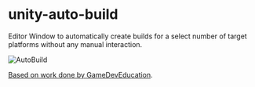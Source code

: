 # unity-auto-build
Editor Window to automatically create builds for a select number of target platforms without any manual interaction.

![AutoBuild](https://github.com/Pattrigue/unity-auto-build/assets/57709490/c10064c4-37f9-4da9-a803-dad8ab17b67b)

[Based on work done by GameDevEducation](https://github.com/GameDevEducation/UnityTutorial_BuildingViaCode/).
